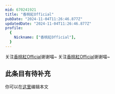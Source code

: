 ```yaml
---
mid: 670241921
title: "香桃紅Official"
pubDate: "2024-11-04T11:26:46.877Z"
updatedDate: "2024-11-04T11:26:46.877Z"
profile:
  {
    Nickname: ["香桃紅Official"],
  }
---
```


关注[香桃紅Official](https://space.bilibili.com/670241921)谢谢喵~ 关注[香桃紅Official](https://space.bilibili.com/670241921)谢谢喵~

## 此条目有待补充
你可以在[这里](https://github.com/Yuhanawa/VTuber.ICU-Content/edit/master/v/香桃紅Official/index.md)编辑本文
